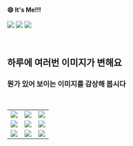 <!--
#### 📫 How to reach me?
<a href="mailto:thquddnr123@gmail.com">
    <img 
        src="https://img.shields.io/badge/Gmail-d14836?style=flat-square&logo=Gmail&logoColor=white&link=mailto:thquddnr123@gmail.com"
        style="height : auto; margin-left : 60px; margin-right : 60px;"/>
</a>
-->
#### 😄 It's Me!!!

<a href="https://cybecho.notion.site/SBU-s-Archives-854ccd3338c2456a867956f26143998a" target="_blank"><img src="https://img.shields.io/badge/Portfolio-303030?style=for-the-badge&logo=Notion&logoColor=white"/></a>
<a href="https://www.instagram.com/junk_warrior_vintage/" target="_blank"><img src="https://img.shields.io/badge/@junk_warrir_vintage-E4405F?style=for-the-badge&logo=Instagram&logoColor=white"/></a>
<a href="https://www.behance.net/thquddnr125654" target="_blank"><img src="https://img.shields.io/badge/Behance-1769FF?style=for-the-badge&logo=Behance&logoColor=white"/></a>

</br>

## 하루에 여러번 이미지가 변해요
### 뭔가 있어 보이는 이미지를 감상해 봅시다

<!--
마크업 바로보기 사이트
https://dillinger.io/ 
-->
  <br/> <table>
<tr>
<td><a href='https://kimjongillookingatthings.tumblr.com/'><img src='https://www.random-art.org/img/large/434734.jpg'></a></td>
<td><a href='https://www.cameronsworld.net'><img src='https://www.random-art.org/img/large/434706.jpg'></a></td>
<td><a href='https://longdogechallenge.com/'><img src='https://www.random-art.org/img/large/434672.jpg'></a></td>
</tr>
<tr>
<td><a href='http://www.omglasergunspewpewpew.com/'><img src='https://www.random-art.org/img/large/434659.jpg'></a></td>
<td><a href='https://pointerpointer.com/'><img src='https://www.random-art.org/img/large/434729.jpg'></a></td>
<td><a href='https://www.omfgdogs.com/#'><img src='https://www.random-art.org/img/large/434731.jpg'></a></td>
</tr>
<tr>
<td><a href='https://img.theqoo.net/img/rjIus.jpg'><img src='https://www.random-art.org/img/large/434764.jpg'></a></td>
<td><a href='https://name.ho9.me/'><img src='https://www.random-art.org/img/large/434663.jpg'></a></td>
<td><a href='https://binarypiano.com/'><img src='https://www.random-art.org/img/large/434657.jpg'></a></td>
</tr>
</table>

